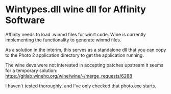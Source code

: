 # Wintypes.dll wine dll for Affinity Software

Affinity needs to load .winmd files for winrt code. Wine is currently implementing the functionality to generate winmd files.

As a solution in the interim, this serves as a standalone dll that you can copy to the Photo 2 application directory to get the application running.

The wine devs were not interested in accepting patches upstream it seems for a temporary solution: https://gitlab.winehq.org/wine/wine/-/merge_requests/6288

I haven't tested thoroughly, and I've only checked that photo.exe starts.


